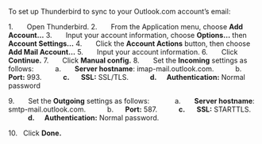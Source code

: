 To set up Thunderbird to sync to your Outlook.com account’s email:

1.       Open Thunderbird.
2.       From the Application menu, choose **Add Account…**
3.       Input your account information, choose **Options…** then **Account Settings…**
4.       Click the **Account Actions** button, then choose **Add Mail Account…**
5.       Input your account information.
6.       Click **Continue.**
7.       Click **Manual config.**
8.       Set the **Incoming** settings as follows:
          a.       **Server hostname**: imap-mail.outlook.com.
          b.      **Port:** 993.
          **c.       SSL:** SSL/TLS.
          **d.      Authentication:** Normal password

9.       Set the **Outgoing** settings as follows:  
          a.       **Server hostname**: smtp-mail.outlook.com.
          b.      **Port:** 587.
          **c.       SSL:** STARTTLS.
          **d.      Authentication:** Normal password.

10.   Click **Done.**